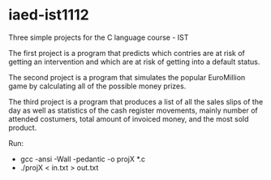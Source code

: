 # iaed-ist1112
Three simple projects for the C language course - IST

The first project is a program that predicts which contries are at risk of getting an intervention and which are at risk of getting into a default status.

The second project is a program that simulates the popular EuroMillion game by calculating all of the possible money prizes.

The third project is a program that produces a list of all the sales slips of the day as well as statistics of the cash register movements, mainly number of attended costumers, total amount of invoiced money, and the most sold product.

Run:
- gcc -ansi -Wall -pedantic -o projX *.c
- ./projX < in.txt > out.txt

